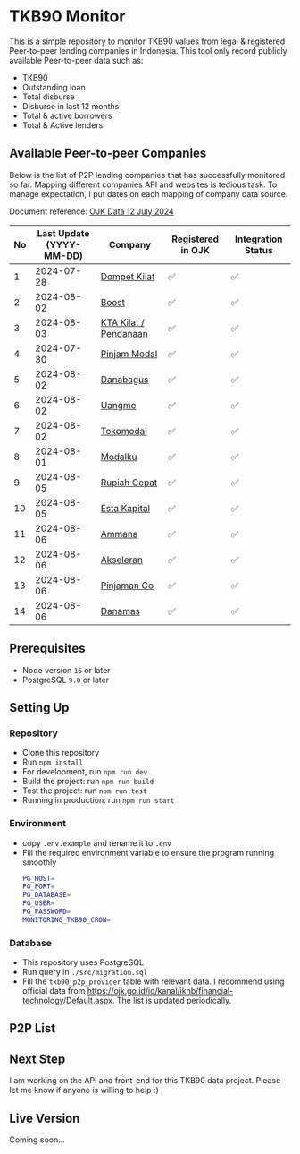 # TKB90 Monitor

This is a simple repository to monitor TKB90 values from legal & registered Peer-to-peer lending companies in Indonesia.
This tool only record publicly available Peer-to-peer data such as:
- TKB90
- Outstanding loan
- Total disburse
- Disburse in last 12 months
- Total & active borrowers
- Total & Active lenders

## Available Peer-to-peer Companies


Below is the list of P2P lending companies that has successfully monitored so far. Mapping different companies API and websites is tedious task. To manage expectation, I put dates on each mapping of company data source.

Document reference: [OJK Data 12 July 2024](https://ojk.go.id/id/kanal/iknb/financial-technology/Documents/Penyelenggara%20Fintech%20Lending%20Berizin%20OJK%20per%2012%20Juli%202024.pdf)

| No | Last Update (YYYY-MM-DD) | Company | Registered in OJK | Integration Status |
|----|----|-----|-------------------|--------------------|
| 1  | 2024-07-28 | [Dompet Kilat](https://dompetkilat.co.id)  | ✅      | ✅       |
| 2  | 2024-08-02  | [Boost](https://myboost.co.id)       | ✅      | ✅       |
| 3  | 2024-08-03  | [KTA Kilat / Pendanaan](https://pendanaan.com)       | ✅      | ✅       |
| 4  | 2024-07-30  | [Pinjam Modal](https://pinjammodal.id)       | ✅      | ✅       |
| 5  | 2024-08-02  | [Danabagus](https://danabagus.id)       | ✅      | ✅       |
| 6  | 2024-08-02  | [Uangme](https://uangme.id)       | ✅      | ✅       |
| 7  | 2024-08-02  | [Tokomodal](https://tokomodal.co.id)       | ✅      | ✅       |
| 8  | 2024-08-01  | [Modalku](https://modalku.co.id)       | ✅      | ✅       |
| 9  | 2024-08-05  | [Rupiah Cepat](https://rupiahcepat.co.id)       | ✅      | ✅       |
| 10  | 2024-08-05  | [Esta Kapital](https://estakapital.co.id)       | ✅      | ✅       |
| 11  | 2024-08-06  | [Ammana](https://ammana.id)       | ✅      | ✅       |
| 12  | 2024-08-06  | [Akseleran](https://akseleran.co.id)       | ✅      | ✅       |
| 13  | 2024-08-06  | [Pinjaman Go](https://pinjamango.co.id)       | ✅      | ✅       |
| 14  | 2024-08-06  | [Danamas](https://danamas.co.id)       | ✅      | ✅       |

## Prerequisites
- Node version `16` or later
- PostgreSQL `9.0` or later

## Setting Up

### Repository
- Clone this repository
- Run `npm install`
- For development, run `npm run dev`
- Build the project: run `npm run build`
- Test the project: run `npm run test`
- Running in production: run `npm run start`

### Environment
- copy `.env.example` and rename it to `.env`
- Fill the required environment variable to ensure the program running smoothly
    ```bash
    PG_HOST=
    PG_PORT=
    PG_DATABASE=
    PG_USER=
    PG_PASSWORD=
    MONITORING_TKB90_CRON=
    ```

### Database
- This repository uses PostgreSQL
- Run query in `./src/migration.sql`
- Fill the `tkb90_p2p_provider` table with relevant data. I recommend using official data from https://ojk.go.id/id/kanal/iknb/financial-technology/Default.aspx. The list is updated periodically.

## P2P List


## Next Step
I am working on the API and front-end for this TKB90 data project.
Please let me know if anyone is willing to help :)

## Live Version
Coming soon...